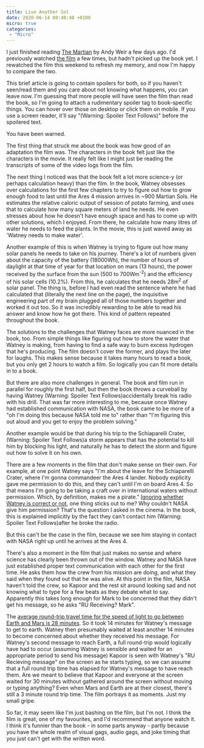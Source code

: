 ```yaml
---
title: Live Another Sol
date: 2020-06-14 00:48:48 +0100
micro: true
categories:
 - "Micro"
---
```

I just finished reading [The Martian](https://en.wikipedia.org/wiki/The_Martian_(Weir_novel)) by Andy Weir a few days ago. I'd previously watched [the film](https://en.wikipedia.org/wiki/The_Martian_(film)) a few times, but hadn't picked up the book yet. I rewatched the film this weekend to refresh my memory, and now I'm happy to compare the two.

This brief article is going to contain spoilers for both, so if you haven't seen/read them and you care about not knowing what happens, you can leave now. I'm guessing that more people will have seen the film than read the book, so I'm going to attach a rudimentary spoiler tag to book-specific things. You can hover over those on desktop or click them on mobile. If you use a screen reader, it'll say "(Warning: Spoiler Text Follows)" before the spoilered text.

You have been warned.

The first thing that struck me about the book was how good of an adaptation the film was. The characters in the book felt just like the characters in the movie. It really felt like I might just be reading the transcripts of some of the video logs from the film.

The next thing I noticed was that the book felt a lot more science-y (or perhaps calculation heavy) than the film. In the book, Watney obsesses over calculations for the first few chapters to try to figure out how to grow enough food to last until the Ares 4 mission arrives in ~900 Martian Sols. He estimates the relative caloric output of session of potato farming, and uses that to calculate how many square meters of land he needs. He even stresses about how he doesn't have enough space and has to come up with other solutions, which I enjoyed. From there, he calculate how many litres of water he needs to feed the plants. In the movie, this is just waved away as 'Watney needs to make water'.

Another example of this is when Watney is trying to figure out how many solar panels he needs to take on his journey. There's a lot of numbers given about the capacity of the battery (18000Wh), the number of hours of daylight at that time of year for that location on mars (13 hours), the power received by the surface from the sun (500 to 700Wm<sup>-2</sup>) and the efficiency of his solar cells (10.2%). From this, he calculates that he needs 28m<sup>2</sup> of solar panel. The thing is, before I had even read the sentence where he had calculated that (literally the next line on the page), the inquisitive engineering part of my brain plugged all of those numbers together and worked it out too. So it was incredibly rewarding to be able to read his answer and know how he got there. This kind of pattern repeated throughout the book.

The solutions to the challenges that Watney faces are more nuanced in the book, too. From simple things like figuring out how to store the water that Watney is making, from having to find a safe way to burn excess hydrogen that he's producing. The film doesn't cover the former, and plays the later for laughs. This makes sense because it takes many hours to read a book, but you only get 2 hours to watch a film. So logically you can fit more details in to a book.

But there are also more challenges in general. The book and film run in parallel for roughly the first half, but then the book throws a curveball by having Watney <span class="visually-hidden">(Warning: Spoiler Text Follows)</span><span class="spoiler">accidentally break his radio with his drill. That was far more interesting to me, because once Watney had established communication with NASA, the book came to be more of a "oh I'm doing this because NASA told me to" rather than "I'm figuring this out aloud and you get to enjoy the problem solving."</span>

Another example would be that during his trip to the Schiaparelli Crater, <span class="visually-hidden">(Warning: Spoiler Text Follows)</span><span class="spoiler">a storm appears that has the potential to kill him by blocking his light, and naturally he has to detect the storm and figure out how to solve it on his own.</span>

There are a few moments in the film that don't make sense on their own. For example, at one point Watney says "I'm about the leave for the Schiaparelli Crater, where I'm gonna commandeer the Ares 4 lander. Nobody explicity gave me permission to do this, and they can't until I'm on board Ares 4. So that means I'm going to be taking a craft over in international waters without permission. Which, by definition, makes me a pirate." [Ignoring whether Watney is correct or not](https://www.overthinkingit.com/2015/10/27/martian-law-mark-watney-really-space-pirate/), one thing sticks out to me? Why couldn't NASA give him permission? That's the question I asked in the cinema. In the book, this is explained implicitly by the fact they can't contact him <span class="visually-hidden">(Warning: Spoiler Text Follows)</span><span class="spoiler">after he broke the radio</span>.

But this can't be the case in the film, because we see him staying in contact with NASA right up until he arrives at the Ares 4.

There's also a moment in the film that just makes no sense and where science has clearly been thrown out of the window. Watney and NASA have just established proper text communication with each other for the first time. He asks them how the crew from his mission are doing, and what they said when they found out that he was alive. At this point in the film, NASA haven't told the crew, so Kapoor and the rest sit around looking sad and not knowing what to type for a few beats as they debate what to say. Apparently this takes long enough for Mark to be concerned that they didn't get his message, so he asks "RU Receiving? Mark".

The [average round-trip travel time for the speed of light to go between Earth and Mars is 28 minutes](https://www.businessinsider.com/how-fast-speed-light-travels-earth-moon-mars-nasa-2019-1). So it took 14 minutes for Watney's message to get to earth. Watney then presumably waited at least another 14 minutes to become concerned about whether they received his message. For Watney's second message to reach Earth, a full round-trip would logically have had to occur (assuming Watney is sensible and waited for an appropriate period to send his message) Kapoor is seen with Watney's "RU Recieving message" on the screen as he starts typing, so we can assume that a full round trip time has elapsed for Watney's message to have reach them. Are we meant to believe that Kapoor and everyone at the screen waited for 30 minutes without gathered around the screen without moving or typing anything? Even when Mars and Earth are at their closest, there's still a 3 minute round trip time. The film portrays it as moments. Just my small gripe.

So far, it may seem like I'm just bashing on the film, but I'm not. I think the film is great, one of my favourites, and I'd recommend that anyone watch it. I think it's funnier than the book - in some parts anyway - partly because you have the whole realm of visual gags, audio gags, and joke timing that you just can't get with the written word.


